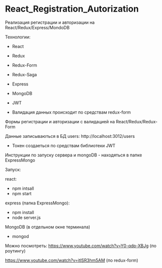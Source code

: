 # React_Registration_Autorization

Реализация регистрации и авторизации на React/Redux/Express/MondoDB

Технологии:

- React
- Redux
- Redux-Form
- Redux-Saga
- Express
- MongoDB
- JWT

- Валидация данных происходит по средствам redux-form

Формы регистрации и авторизации с валидацией на React/Redux/Redux-Form

Данные записываються в БД users: http://localhost:3012/users

- Токен создаеться по средствам библиотеки JWT

Инструкции по запуску сервера и mongoDB - находяться в папке ExpressMongo

Запуск:

react:

   - npm intsall
   - npm start

express (папка ExpressMongo):
    
   - npm install
   - node server.js

MongoDB (в отдельном окне терминала)
    
   - mongod 

Можно посмотреть: 
https://www.youtube.com/watch?v=Y0-qdp-XBJg (по роутингу)

https://www.youtube.com/watch?v=itlSR3hm5AM (по redux-form)
